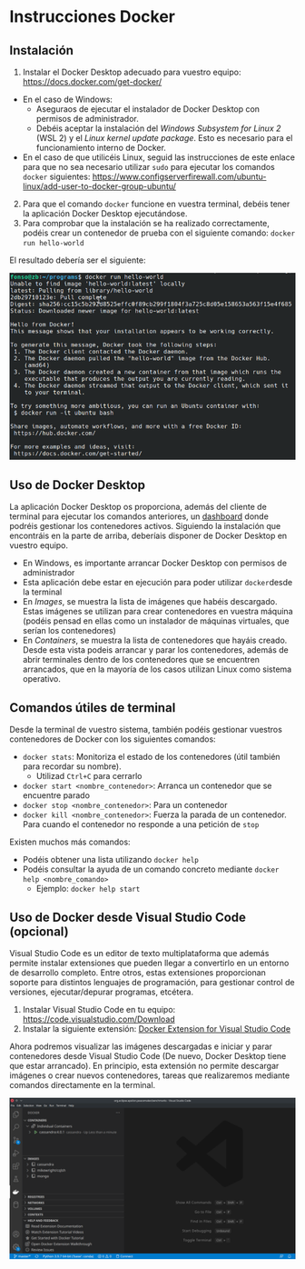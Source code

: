 # Instrucciones Docker

## Instalación

1. Instalar el Docker Desktop adecuado para vuestro equipo: https://docs.docker.com/get-docker/
  - En el caso de Windows:
    - Aseguraos de ejecutar el instalador de Docker Desktop con permisos de administrador.
    - Debéis aceptar la instalación del *Windows Subsystem for Linux 2* (WSL 2) y el *Linux kernel update package*. Esto es necesario para el funcionamiento interno de Docker.
  - En el caso de que utilicéis Linux, seguid las instrucciones de este enlace para que no sea necesario utilizar `sudo` para ejecutar los comandos `docker` siguientes: https://www.configserverfirewall.com/ubuntu-linux/add-user-to-docker-group-ubuntu/
2. Para que el comando `docker` funcione en vuestra terminal, debéis tener la aplicación Docker Desktop ejecutándose.
3. Para comprobar que la instalación se ha realizado correctamente, podéis crear un contenedor de prueba con el siguiente comando: `docker run hello-world`

El resultado debería ser el siguiente:

![](helloWorld.png)

## Uso de Docker Desktop

La aplicación Docker Desktop os proporciona, además del cliente de terminal para ejecutar los comandos anteriores, un [dashboard](https://docs.docker.com/desktop/dashboard/) donde podréis gestionar los contenedores activos. Siguiendo la instalación que encontráis en la parte de arriba, deberíais disponer de Docker Desktop en vuestro equipo.

- En Windows, es importante arrancar Docker Desktop con permisos de administrador
- Esta aplicación debe estar en ejecución para poder utilizar `docker`desde la terminal
- En _Images_, se muestra la lista de imágenes que habéis descargado. Estas imágenes se utilizan para crear contenedores en vuestra máquina (podéis pensad en ellas como un instalador de máquinas virtuales, que serían los contenedores)
- En _Containers_, se muestra la lista de contenedores que hayáis creado. Desde esta vista podeis arrancar y parar los contenedores, además de abrir terminales dentro de los contenedores que se encuentren arrancados, que en la mayoría de los casos utilizan Linux como sistema operativo.

## Comandos útiles de terminal

Desde la terminal de vuestro sistema, también podéis gestionar vuestros contenedores de Docker con los siguientes comandos:

- `docker stats`: Monitoriza el estado de los contenedores (útil también para recordar su nombre).
  - Utilizad `Ctrl+C`  para cerrarlo
- `docker start <nombre_contenedor>`: Arranca un contenedor que se encuentre parado
- `docker stop <nombre_contenedor>`: Para un contenedor
- `docker kill <nombre_contenedor>`: Fuerza la parada de un contenedor. Para cuando el contenedor no responde a una petición de `stop`

Existen muchos más comandos:

- Podéis obtener una lista utilizando `docker help`
- Podéis consultar la ayuda de un comando concreto mediante `docker help <nombre_comando>`
    - Ejemplo: `docker help start`

## Uso de Docker desde Visual Studio Code (opcional)

Visual Studio Code es un editor de texto multiplataforma que además permite instalar extensiones que pueden llegar a convertirlo en un entorno de desarrollo completo. Entre otros, estas extensiones proporcionan soporte para distintos lenguajes de programación, para gestionar control de versiones, ejecutar/depurar programas, etcétera.

1. Instalar Visual Studio Code en tu equipo: https://code.visualstudio.com/Download
2. Instalar la siguiente extensión: [Docker Extension for Visual Studio Code](https://code.visualstudio.com/docs/containers/overview)

Ahora podremos visualizar las imágenes descargadas e iniciar y parar contenedores desde Visual Studio Code (De nuevo, Docker Desktop tiene que estar arrancado). En principio, esta extensión no permite descargar imágenes o crear nuevos contenedores, tareas que realizaremos mediante comandos directamente en la terminal.

![](dockerExtension.png)
